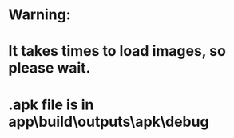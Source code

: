 # Warning:
# It takes times to load images, so please wait.
# .apk file is in app\build\outputs\apk\debug
